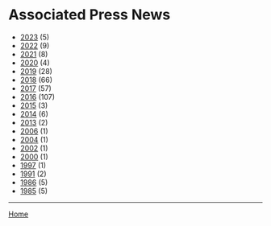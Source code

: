 # Associated Press News

  * [2023](./associated-press-news-2023.md) (5)
  * [2022](./associated-press-news-2022.md) (9)
  * [2021](./associated-press-news-2021.md) (8)
  * [2020](./associated-press-news-2020.md) (4)
  * [2019](./associated-press-news-2019.md) (28)
  * [2018](./associated-press-news-2018.md) (66)
  * [2017](./associated-press-news-2017.md) (57)
  * [2016](./associated-press-news-2016.md) (107)
  * [2015](./associated-press-news-2015.md) (3)
  * [2014](./associated-press-news-2014.md) (6)
  * [2013](./associated-press-news-2013.md) (2)
  * [2006](./associated-press-news-2006.md) (1)
  * [2004](./associated-press-news-2004.md) (1)
  * [2002](./associated-press-news-2002.md) (1)
  * [2000](./associated-press-news-2000.md) (1)
  * [1997](./associated-press-news-1997.md) (1)
  * [1991](./associated-press-news-1991.md) (2)
  * [1986](./associated-press-news-1986.md) (5)
  * [1985](./associated-press-news-1985.md) (5)

----

[Home](../index.md)
